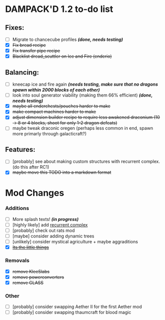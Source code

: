 # DAMPACK'D 1.2 to-do list

## Fixes:
- [ ] Migrate to chancecube profiles ***(done, needs testing)***
- [x] ~~Fix bread recipe~~
- [x] ~~Fix transfer pipe recipe~~
- [x] ~~Blacklist dread_scuttler on Ice and Fire (enderio)~~

## Balancing:
- [ ] kneecap ice and fire again ***(needs testing, make sure that no dragons spawn within 2000 blocks of each other)***
- [ ] look into soul generator viability (making them 66% efficient) ***(done, needs testing)***
- [x] ~~maybe all enderchests/pouches harder to make~~
- [x] ~~make compact machines harder to make~~
- [x] ~~adjust dimension builder recipe to require less awakened draconium (10 -> 8 or 4 blocks, shoot for only 1-2 dragon defeats)~~
- [ ] maybe tweak draconic oregen (perhaps less common in end, spawn more primarly through galacticraft?)

## Features:
+ [ ] [probably] see about making custom structures with recurrent complex. (do this after RC1)
+ [x] ~~maybe move this TODO into a markdown format~~

# Mod Changes

### Additions
+ [ ] More splash texts! ***(in progress)***
+ [ ] [highly likely] add [recurrent complex](https://www.curseforge.com/minecraft/mc-mods/recurrent-complex)
+ [ ] [probably] check out rats mod
+ [ ] [maybe] consider adding dynamic trees
+ [ ] [unlikely] consider mystical agriculture + maybe aggraditions
+ [x] ~~[Its the little things](https://www.curseforge.com/minecraft/mc-mods/its-the-little-things/files)~~

### Removals
- [x] ~~remove KleeSlabs~~
- [x] ~~remove powerconverters~~
- [x] ~~remove GLASS~~

### Other
+ [ ] [probably] consider swapping Aether II for the first Aether mod
+ [ ] [probably] consider swapping thaumcraft for blood magic
